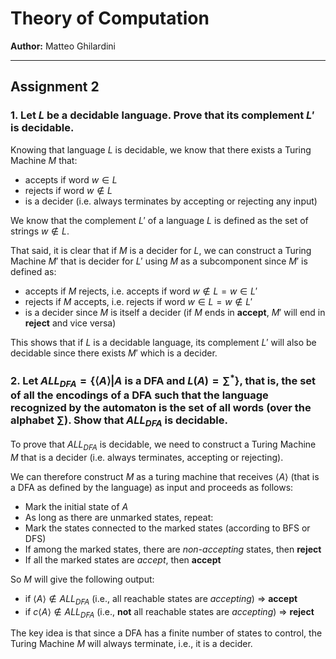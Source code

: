 # Theory of Computation  
**Author:** Matteo Ghilardini

---

## Assignment 2

### 1. Let $L$ be a decidable language. Prove that its complement $L'$ is decidable.

Knowing that language $L$ is decidable, we know that there exists a Turing Machine $M$ that:
- accepts if word $w \in L$
- rejects if word $w \notin L$
- is a decider (i.e. always terminates by accepting or rejecting any input)

We know that the complement $L'$ of a language $L$ is defined as the set of strings $w \notin L$.

That said, it is clear that if $M$ is a decider for $L$, we can construct a Turing Machine $M'$ that is decider for $L'$ using $M$ as a subcomponent since $M'$ is defined as:
- accepts if $M$ rejects, i.e. accepts if word $w \notin L = w \in L'$
- rejects if $M$ accepts, i.e. rejects if word $w \in L = w \notin L'$
- is a decider since $M$ is itself a decider (if $M$ ends in **accept**, $M'$ will end in **reject** and vice versa)

This shows that if $L$ is a decidable language, its complement $L'$ will also be decidable since there exists $M'$ which is a decider.



### 2. Let $ALL_{DFA} = \{\langle A \rangle | A \text{ is  a   DFA  and } L(A) = \sum ^*\}$, that is, the set of all the encodings of a DFA such that the language recognized by the automaton is the set of all words (over the alphabet $\sum$). Show that $ALL_{DFA}$ is decidable.

To prove that $ALL_{DFA}$ is decidable, we need to construct a Turing Machine $M$ that is a decider (i.e. always terminates, accepting or rejecting).

We can therefore construct $M$ as a turing machine that receives $\langle A\rangle$ (that is a DFA as defined by the language) as input and proceeds as follows:
- Mark the initial state of $A$
- As long as there are unmarked states, repeat:
 - Mark the states connected to the marked states (according to BFS or DFS)
- If among the marked states, there are *non-accepting* states, then **reject**
- If all the marked states are *accept*, then **accept**

So $M$ will give the following output:
- if $\langle A \rangle \notin ALL_{DFA}$ (i.e., all reachable states are *accepting*) => **accept**
- if $c\langle A \rangle \notin ALL_{DFA}$ (i.e., **not** all reachable states are *accepting*) => **reject**

The key idea is that since a DFA has a finite number of states to control, the Turing Machine $M$ will always terminate, i.e., it is a decider.
